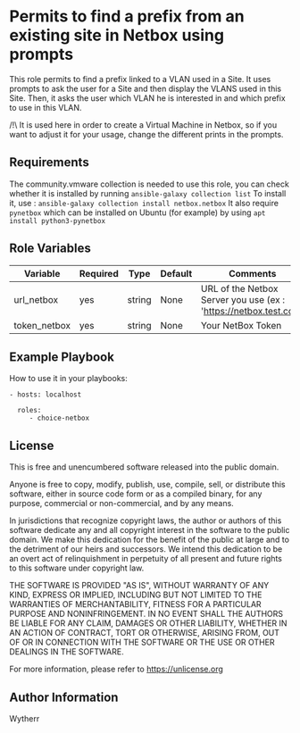 Permits to find a prefix from an existing site in Netbox using prompts
=========

This role permits to find a prefix linked to a VLAN used in a Site.
It uses prompts to ask the user for a Site and then display the VLANS used in this Site.
Then, it asks the user which VLAN he is interested in and which prefix to use in this VLAN.

/!\ It is used here in order to create a Virtual Machine in Netbox, so if you want to adjust it for your usage, change the different prints in the prompts. 


Requirements
------------

The community.vmware collection is needed to use this role, you can check whether it is installed by running ``ansible-galaxy collection list``
To install it, use : ``ansible-galaxy collection install netbox.netbox``
It also require ``pynetbox`` which can be installed on Ubuntu (for example) by using ``apt install python3-pynetbox``

Role Variables
--------------

| Variable         | Required | Type   | Default  | Comments                                                         |
|------------------|----------|--------|----------|------------------------------------------------------------------|
| url_netbox       | yes      | string | None     | URL of the Netbox Server you use (ex : 'https://netbox.test.com' |            |
| token_netbox     | yes      | string | None     | Your NetBox Token                                                | 


Example Playbook
----------------

How to use it in your playbooks:

    - hosts: localhost

      roles:
         - choice-netbox

License
-------

This is free and unencumbered software released into the public domain.

Anyone is free to copy, modify, publish, use, compile, sell, or
distribute this software, either in source code form or as a compiled
binary, for any purpose, commercial or non-commercial, and by any
means.

In jurisdictions that recognize copyright laws, the author or authors
of this software dedicate any and all copyright interest in the
software to the public domain. We make this dedication for the benefit
of the public at large and to the detriment of our heirs and
successors. We intend this dedication to be an overt act of
relinquishment in perpetuity of all present and future rights to this
software under copyright law.

THE SOFTWARE IS PROVIDED "AS IS", WITHOUT WARRANTY OF ANY KIND,
EXPRESS OR IMPLIED, INCLUDING BUT NOT LIMITED TO THE WARRANTIES OF
MERCHANTABILITY, FITNESS FOR A PARTICULAR PURPOSE AND NONINFRINGEMENT.
IN NO EVENT SHALL THE AUTHORS BE LIABLE FOR ANY CLAIM, DAMAGES OR
OTHER LIABILITY, WHETHER IN AN ACTION OF CONTRACT, TORT OR OTHERWISE,
ARISING FROM, OUT OF OR IN CONNECTION WITH THE SOFTWARE OR THE USE OR
OTHER DEALINGS IN THE SOFTWARE.

For more information, please refer to <https://unlicense.org>


Author Information
------------------

Wytherr 
